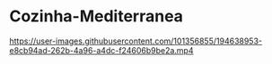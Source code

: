 # Cozinha-Mediterranea

https://user-images.githubusercontent.com/101356855/194638953-e8cb94ad-262b-4a96-a4dc-f24606b9be2a.mp4

